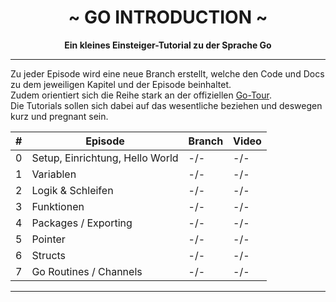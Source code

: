 <div align="center">
    <h1>~ GO INTRODUCTION ~</h1>
    <strong>Ein kleines Einsteiger-Tutorial zu der Sprache Go</strong>
</div>

---

Zu jeder Episode wird eine neue Branch erstellt, welche den Code und Docs zu dem jeweiligen Kapitel und der Episode beinhaltet.  
Zudem orientiert sich die Reihe stark an der offiziellen [Go-Tour](https://tour.golang.org/).  
Die Tutorials sollen sich dabei auf das wesentliche beziehen und deswegen kurz und pregnant sein.


| #   | Episode                         | Branch                               | Video                               |
|-----|---------------------------------|--------------------------------------|-------------------------------------|
| 0   | Setup, Einrichtung, Hello World | -/-                                  | -/-                                 |
| 1   | Variablen                       | -/-                                  | -/-                                 |
| 2   | Logik & Schleifen               | -/-                                  | -/-                                 |
| 3   | Funktionen                      | -/-                                  | -/-                                 |
| 4   | Packages / Exporting            | -/-                                  | -/-                                 |
| 5   | Pointer                         | -/-                                  | -/-                                 |
| 6   | Structs                         | -/-                                  | -/-                                 |
| 7   | Go Routines / Channels          | -/-                                  | -/-                                 |

---